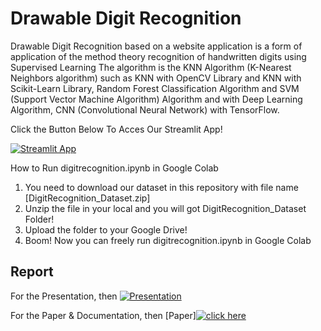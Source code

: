 # Drawable Digit Recognition

Drawable Digit Recognition based on a website application is a form of application of the method theory recognition of handwritten digits using Supervised Learning The algorithm is the KNN Algorithm (K-Nearest Neighbors algorithm) such as KNN with OpenCV Library and KNN with Scikit-Learn Library, Random Forest Classification Algorithm and SVM (Support Vector Machine Algorithm) Algorithm and with Deep Learning Algorithm, CNN (Convolutional Neural Network) with TensorFlow.

Click the Button Below To Acces Our Streamlit App!

[![Streamlit App](https://static.streamlit.io/badges/streamlit_badge_black_white.svg)](https://fadlyhaikal-digitrecognition-app-c7mmqs.streamlit.app)

How to Run digitrecognition.ipynb in Google Colab
1. You need to download our dataset in this repository with file name [DigitRecognition_Dataset.zip]
2. Unzip the file in your local and you will got DigitRecognition_Dataset Folder!
3. Upload the folder to your Google Drive!
4. Boom! Now you can freely run digitrecognition.ipynb in Google Colab

## Report
For the Presentation, then [![Presentation](https://img.shields.io/static/v1?label=PDF&message=Presentation&color=red)](https://github.com/FadlyHaikal/DigitRecognition/blob/main/Digit%20Recognition%20Presentation.pdf)

For the Paper & Documentation, then [Paper][![click here](https://img.shields.io/static/v1?label=PDF&message=Paper&color=blue)](https://github.com/FadlyHaikal/DigitRecognition/blob/main/A%20Comparative%20Study%20on%20Handwritten%20Digit%20Recognition%20using%20Supervised%20Learning%20and%20Deep%20Learning%20with%20The%20Application%20based%20on%20Website%20Application.pdf)
